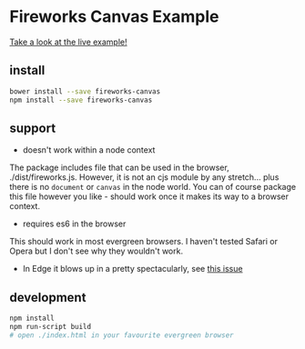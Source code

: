 # Fireworks Canvas Example

[Take a look at the live example!](https://tswaters.github.io/fireworks/)

## install

```sh
bower install --save fireworks-canvas
npm install --save fireworks-canvas
```

## support

- doesn't work within a node context

The package includes file that can be used in the browser, ./dist/fireworks.js. However, it is not an cjs module by any stretch... plus there is no `document` or `canvas` in the node world. You can of course package this file however you like - should work once it makes its way to a browser context.

- requires es6 in the browser

This should work in most evergreen browsers.  I haven't tested Safari or Opera but I don't see why they wouldn't work.

- In Edge it blows up in a pretty spectacularly, see [this issue](https://developer.microsoft.com/en-us/microsoft-edge/platform/issues/6664966/)

## development

```sh
npm install
npm run-script build
# open ./index.html in your favourite evergreen browser
```

